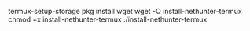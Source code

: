 termux-setup-storage
pkg install wget
wget -O install-nethunter-termux 
chmod +x install-nethunter-termux
./install-nethunter-termux
